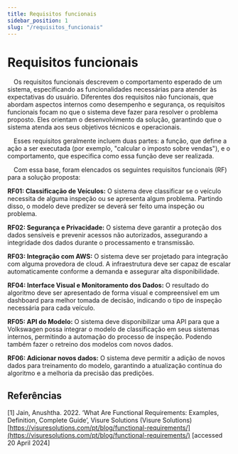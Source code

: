 ```yaml
---
title: Requisitos funcionais
sidebar_position: 1
slug: "/requisitos_funcionais"
---
```


# Requisitos funcionais

&emsp;Os requisitos funcionais descrevem o comportamento esperado de um sistema, especificando as funcionalidades necessárias para atender às expectativas do usuário. Diferentes dos requisitos não funcionais, que abordam aspectos internos como desempenho e segurança, os requisitos funcionais focam no que o sistema deve fazer para resolver o problema proposto. Eles orientam o desenvolvimento da solução, garantindo que o sistema atenda aos seus objetivos técnicos e operacionais.

&emsp;Esses requisitos geralmente incluem duas partes: a função, que define a ação a ser executada (por exemplo, "calcular o imposto sobre vendas"), e o comportamento, que especifica como essa função deve ser realizada.

&emsp;Com essa base, foram elencados os seguintes requisitos funcionais (RF) para a solução proposta:

**RF01: Classificação de Veículos:**
O sistema deve classificar se o veículo necessita de alguma inspeção ou se apresenta algum problema. Partindo disso, o modelo deve predizer se deverá ser feito uma inspeção ou problema.

**RF02: Segurança e Privacidade:**
O sistema deve garantir a proteção dos dados sensíveis e prevenir acessos não autorizados, assegurando a integridade dos dados durante o processamento e transmissão.

**RF03: Integração com AWS:**
O sistema deve ser projetado para integração com alguma provedora de cloud. A infraestrutura deve ser capaz de escalar automaticamente conforme a demanda e assegurar alta disponibilidade.

**RF04: Interface Visual e Monitoramento dos Dados:**
O resultado do algoritmo deve ser apresentado de forma visual e compreensível em um dashboard para melhor tomada de decisão, indicando o tipo de inspeção necessária para cada veículo.

**RF05: API do Modelo:**
O sistema deve disponibilizar uma API para que a Volkswagen possa integrar o modelo de classificação em seus sistemas internos, permitindo a automação do processo de inspeção. Podendo também fazer o retreino dos modelos com novos dados.

**RF06: Adicionar novos dados:**
O sistema deve permitir a adição de novos dados para treinamento do modelo, garantindo a atualização contínua do algoritmo e a melhoria da precisão das predições.

## Referências
[1] Jain, Anushtha. 2022. ‘What Are Functional Requirements: Examples, Definition, Complete Guide’, Visure Solutions (Visure Solutions) [https://visuresolutions.com/pt/blog/functional-requirements/](https://visuresolutions.com/pt/blog/functional-requirements/) [accessed 20 April 2024]
